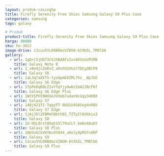 ```yaml
---
layout: produk-casinghp
title: Firefly Serenity Free Skies Samsung Galaxy S9 Plus Case
categories: samsung
tags: galaxy

# Produk
product-title: Firefly Serenity Free Skies Samsung Galaxy S9 Plus Case
harga: 90000
sku: hn-3012
image-drive: 11cuu5YL0OB8mzVZ8O0-btXb5L_TM8lb6
gallery:
  - url: 1gDrCXjUD73CkJXBAAFsIxn5KVoScMJRN
    title: Galaxy Note 8
  - url: 1_x0e4jcZeDvZ_a0sFU2VUzlTDCg3BlP9
    title: Galaxy S6
  - url: 1aL3q7aXkTS-tyxApmE8ZML7hv__WpJGG
    title: Galaxy S6 Edge
  - url: 1TpPeDqKBcZJvYYqYjyOwHzImA2JNcFKf
    title: Galaxy S6 Edge Plus
  - url: 1WJYIPh59WXkkJVXob7uXan9c1qy34KBX
    title: Galaxy S7
  - url: 148j421YI-TqqzFT-8bO1U4GASeg4nRBV
    title: Galaxy S7 Edge
  - url: 1jAjJbl2FBMehQbth6S_TZTpIl6Vkkiu3
    title: Galaxy S8
  - url: 1U-UGL9rztAOqtS5lT9uCLY_kmOv6AubY
    title: Galaxy S8 Plus
  - url: 1QH3uGCkVKYbc0Y844_uKnJy9pMSFnARP
    title: Galaxy S9
  - url: 11cuu5YL0OB8mzVZ8O0-btXb5L_TM8lb6
    title: Galaxy S9 Plus
---
```

